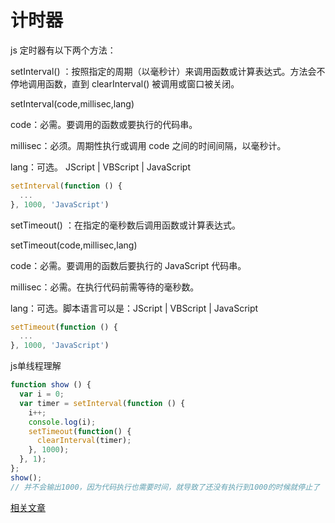 # 计时器

js 定时器有以下两个方法：

setInterval() ：按照指定的周期（以毫秒计）来调用函数或计算表达式。方法会不停地调用函数，直到 clearInterval() 被调用或窗口被关闭。

setInterval(code,millisec,lang)

code：必需。要调用的函数或要执行的代码串。

millisec：必须。周期性执行或调用 code 之间的时间间隔，以毫秒计。

lang：可选。 JScript | VBScript | JavaScript

```js
setInterval(function () {
  ...
}, 1000, 'JavaScript')
```

setTimeout() ：在指定的毫秒数后调用函数或计算表达式。

setTimeout(code,millisec,lang)

code：必需。要调用的函数后要执行的 JavaScript 代码串。

millisec：必需。在执行代码前需等待的毫秒数。

lang：可选。脚本语言可以是：JScript | VBScript | JavaScript

```js
setTimeout(function () {
  ...
}, 1000, 'JavaScript')
```

js单线程理解

```js
function show () {
  var i = 0;
  var timer = setInterval(function () {
    i++;
    console.log(i);
    setTimeout(function() {
      clearInterval(timer);
    }, 1000);
  }, 1);
};
show();
// 并不会输出1000，因为代码执行也需要时间，就导致了还没有执行到1000的时候就停止了
```

[相关文章](../js执行机制/README.md)
